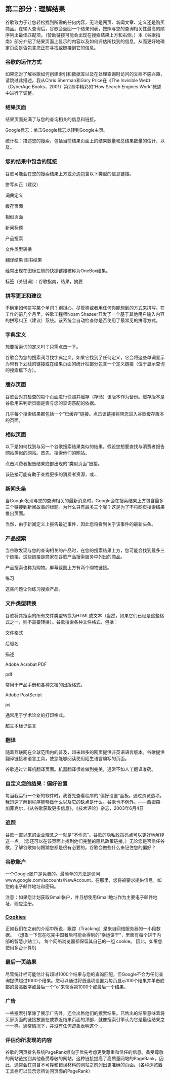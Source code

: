 ## 第二部分：理解结果

谷歌致力于让您轻松找到所需的任何内容，无论是网页、新闻文章、定义还是购买商品。在输入查询后，谷歌会返回一个结果列表，按照与您的查询相关性最高的顺序列出最佳匹配项。（赞助链接可能会出现在搜索结果上方和右侧。）本《谷歌指南》部分介绍了结果页面上显示的内容以及如何评估所找到的信息，从而更好地确定页面是否包含您正在寻找或链接到它的信息。

### 谷歌的运作方式

如果您对了解谷歌如何创建索引和数据库以及在处理查询时访问的文档不感兴趣，请跳过此描述。我从Chris Sherman和Gary Price在《The Invisible Web》（CyberAge Books，2001）第2章中精彩的“How Search Engines Work”概述中进行了调整。



### 结果页面

结果页面充满了与您的查询相关的信息和链接。 

Google标志：单击Google标志以转到Google主页。 

统计栏：描述您的搜索，包括当前结果页面上的结果数量和总结果数量的估计，以及...



### 您的结果中包含的链接

谷歌可能会在您的搜索结果上方或旁边包含以下类型的信息链接。

拼写纠正（建议） 

词典定义 

缓存页面 

相似页面 

新闻标题 

产品搜索 

文件类型转换 

翻译结果 图书结果

经常出现在图标左侧的快捷链接被称为OneBox结果。

标签（关键词）：谷歌指南，结果，摘要



### 拼写更正和建议

不确定如何拼写某个单词？别担心，尽管猜或者用任何你能想到的方式来拼写。在工作的前几个月里，谷歌工程师Noam Shazeer开发了一个基于其他用户输入内容的拼写纠正（建议）系统。该系统会自动检查你是否使用了最常见的拼写方式。



### 字典定义

想要搜索词的定义吗？只需点击一下。 

谷歌会为您的搜索词寻找字典定义。如果它找到了任何定义，它会将这些单词显示为带有下划线的链接或在结果页面的统计栏部分包含一个定义链接（位于显示查询的搜索框下方）。



### 缓存页面

谷歌会对其检查的每个页面进行快照并缓存（存储）该版本作为备份。缓存版本是谷歌用来判断页面是否与您的查询匹配的依据。 

几乎每个搜索结果都包括一个“已缓存”链接。点击该链接将带您进入谷歌缓存版本的页面。



### 相似页面

以下是如何找到与另一个谷歌搜索结果类似的结果。假设您想要查找与消费者报告网站类似的网站。首先，搜索他们的网站。

点击消费者报告结果底部出现的“类似页面”链接。 

该链接可能有助于查找更多的消费者资源，或...



### 新闻头条

当Google发现与您的查询相关的最新消息时，Google会在搜索结果上方包含最多三个链接到新闻故事的标题。为什么只有最多三个呢？这是为了不将网页搜索结果推出页面。 

当然，由于新闻定义上报告最近事件，因此您将看到关于该事件的最新头条。



### 产品搜索

当谷歌发现与您的查询相关的产品时，在您的搜索结果上方，您可能会找到最多三个链接，这些链接是商家在谷歌产品搜索服务中列出的商品。

产品搜索也称为购物。屏幕截图上方有两个购物链接。 

练习 

这些问题让你练习搜索产品。



### 文件类型转换

谷歌将其搜索的所有文件类型转换为HTML或文本（当然，如果它们已经是这些格式之一，则不需要转换）。谷歌搜索各种文件格式，包括： 

文件格式 

后缀名 

描述 

Adobe Acrobat PDF 

pdf 

常用于产品手册和各种文档的出版格式。 

Adobe PostScript 

ps 

通常用于学术论文的打印格式。 

超文本标记语言



### 翻译

随着互联网在全球范围内的普及，越来越多的网页提供非英语语言版本。谷歌提供翻译链接和语言工具，使您能够阅读使用陌生语言编写的页面。

谷歌通过计算机翻译页面。机器翻译很难做到完美，通常不如人工翻译准确。



### 自定义您的结果：偏好设置

每当我运行一个新的软件时，我首先查看程序的“偏好设置”面板。通过浏览选项，我迅速了解到程序能够做什么以及它的缺点是什么。谷歌也不例外。——西姆森·加菲克尔，《从谷歌获取更多信息》，《技术评论》杂志，2003年6月4日



### 追踪

谷歌一直以来的企业理念之一就是“不作恶”。谷歌的隐私政策亮点可以更好地解释这一点。（您还可以在该页面上找到他们完整的隐私政策链接。）无论您是否信任谷歌，了解谷歌如何跟踪您都是很有必要的。谷歌会做些什么来记住您的偏好？



### 谷歌账户

一个Google账户是免费的。最简单的方法是访问www.google.com/accounts/NewAccount。在那里，您将被要求提供信息，如您的电子邮件地址和密码。 

注意：如果您计划获取Gmail帐户，并且想使用Gmail地址作为主要电子邮件地址，则应注册。



### [Cookies](https://www.googleguide.com/cookies.html)

正如我们在之前的介绍中所说，跟踪（Tracking）是来自网络服务器的一小段数据。 （想象一下您在吃完中国餐后可能会得到的“幸运饼干”，里面有每个饼干内部的智慧小贴士）。 每个网络浏览器都保留其自己的一组 cookie。 因此，如果您使用多台计算机



### 最后一页结果

尽管统计栏可能估计有超过1000个结果与您的查询匹配，但Google不会为任何查询提供超过1000个结果。您可以通过将首选项设置为每页显示100个结果并单击底部的最高数字或最后一个“o”来获得第1000个或最后一个结果。



### 广告

一些搜索引擎除了展示广告外，还会出售他们的搜索结果。已售出的结果意味着将买家页面的链接放置在或靠近结果页面的顶部，就像搜索引擎认为它是最佳结果之一一样。通常情况下，并没有任何迹象表明这个...



### 评估你所发现的内容

谷歌的网页排名系统PageRank倾向于优先考虑更受尊重和信任的信息。备受尊敬的网站链接到其他备受尊敬的网站，这种链接提高了高质量网站的PageRank。因此，通常会在包含不可靠和错误材料的网站之前列出更准确的页面。（各种浏览器工具栏可以显示您所访问页面的PageRank）